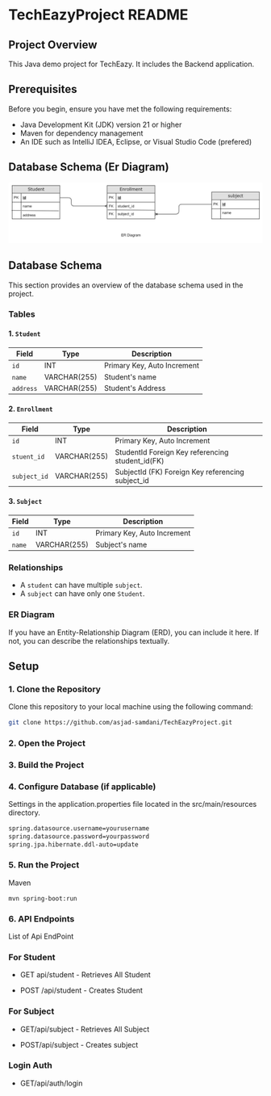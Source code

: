 # TechEazyProject README

## Project Overview

This Java demo project for TechEazy. It includes the Backend application.

## Prerequisites

Before you begin, ensure you have met the following requirements:

- Java Development Kit (JDK) version 21 or higher
- Maven for dependency management
- An IDE such as IntelliJ IDEA, Eclipse, or Visual Studio Code (prefered)

## Database Schema (Er Diagram)

![TechEasy ER Diagram](TechEasy%20ER%20Diagram.jpg)

## Database Schema

This section provides an overview of the database schema used in the project.

### Tables

#### 1. `Student`

| Field     | Type         | Description                 |
| --------- | ------------ | --------------------------- |
| `id`      | INT          | Primary Key, Auto Increment |
| `name`    | VARCHAR(255) | Student's name              |
| `address` | VARCHAR(255) | Student's Address           |

#### 2. `Enrollment`

| Field        | Type         | Description                                       |
| ------------ | ------------ | ------------------------------------------------- |
| `id`         | INT          | Primary Key, Auto Increment                       |
| `stuent_id`  | VARCHAR(255) | StudentId Foreign Key referencing student_id(FK)  |
| `subject_id` | VARCHAR(255) | SubjectId (FK) Foreign Key referencing subject_id |

#### 3. `Subject`

| Field  | Type         | Description                 |
| ------ | ------------ | --------------------------- |
| `id`   | INT          | Primary Key, Auto Increment |
| `name` | VARCHAR(255) | Subject's name              |

### Relationships

- A `student` can have multiple `subject`.
- A `subject` can have only one `Student`.

### ER Diagram

If you have an Entity-Relationship Diagram (ERD), you can include it here. If not, you can describe the relationships textually.

## Setup

### 1. Clone the Repository

Clone this repository to your local machine using the following command:

```sh
git clone https://github.com/asjad-samdani/TechEazyProject.git
```

### 2. Open the Project

### 3. Build the Project

### 4. Configure Database (if applicable)

Settings in the application.properties file located in the src/main/resources directory.

```spring.datasource.url=jdbc:mysql://localhost:3306/yourdatabase
spring.datasource.username=yourusername
spring.datasource.password=yourpassword
spring.jpa.hibernate.ddl-auto=update
```

### 5. Run the Project

Maven

```
mvn spring-boot:run
```

### 6. API Endpoints

List of Api EndPoint

### For Student

- GET api/student - Retrieves All Student

- POST /api/student - Creates Student

### For Subject

- GET/api/subject - Retrieves All Subject

- POST/api/subject - Creates subject

### Login Auth

- GET/api/auth/login
